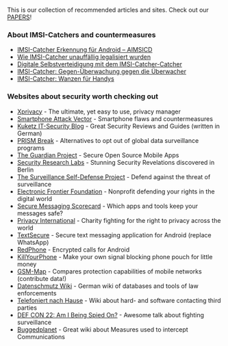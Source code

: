 This is our collection of recommended articles and sites. Check out our [PAPERS](https://github.com/SecUpwN/Android-IMSI-Catcher-Detector/tree/master/PAPERS)!

### About IMSI-Catchers and countermeasures

* [IMSI-Catcher Erkennung für Android – AIMSICD](http://www.kuketz-blog.de/imsi-catcher-erkennung-fuer-android-aimsicd/)
* [Wie IMSI-Catcher unauffällig legalisiert wurden](http://www.heise.de/ct/heft/2014-9-Wie-IMSI-Catcher-unauffaellig-legalisiert-wurden-2166054.html)
* [Digitale Selbstverteidigung mit dem IMSI-Catcher-Catcher](http://www.heise.de/ct/artikel/Digitale-Selbstverteidigung-mit-dem-IMSI-Catcher-Catcher-2303215.html)
* [IMSI-Catcher: Gegen-Überwachung gegen die Überwacher](http://www.heise.de/security/meldung/IMSI-Catcher-Gegen-Ueberwachung-gegen-die-Ueberwacher-2302870.html)
* [IMSI-Catcher: Wanzen für Handys](http://hp.kairaven.de/miniwahr/imsi.html)

### Websites about security worth checking out

* [Xprivacy](https://github.com/M66B/XPrivacy) - The ultimate, yet easy to use, privacy manager
* [Smartphone Attack Vector](http://smartphone-attack-vector.de/) - Smartphone flaws and countermeasures
* [Kuketz IT-Security Blog](http://www.kuketz-blog.de/) - Great Security Reviews and Guides (written in German)
* [PRISM Break](https://prism-break.org/) - Alternatives to opt out of global data surveillance programs
* [The Guardian Project](https://guardianproject.info/) - Secure Open Source Mobile Apps
* [Security Research Labs](https://srlabs.de/) - Stunning Security Revelations discovered in Berlin
* [The Surveillance Self-Defense Project](https://ssd.eff.org/) - Defend against the threat of surveillance
* [Electronic Frontier Foundation](https://www.eff.org/) - Nonprofit defending your rights in the digital world
* [Secure Messaging Scorecard](https://www.eff.org/de/secure-messaging-scorecard) - Which apps and tools keep your messages safe?
* [Privacy International](https://www.privacyinternational.org/) - Charity fighting for the right to privacy across the world
* [TextSecure](https://github.com/WhisperSystems/TextSecure) - Secure text messaging application for Android (replace WhatsApp)
* [RedPhone](https://github.com/WhisperSystems/RedPhone) - Encrypted calls for Android
* [KillYourPhone](http://killyourphone.com) - Make your own signal blocking phone pouch for little money
* [GSM-Map](http://gsmmap.org/) - Compares protection capabilities of mobile networks (contribute data!)
* [Datenschmutz Wiki](https://www.datenschmutz.de) - German wiki of databases and tools of law enforcements
* [Telefoniert nach Hause](https://www.telefoniert-nach-hause.de) - Wiki about hard- and software contacting third parties
* [DEF CON 22: Am I Being Spied On?](https://www.youtube.com/watch?v=Bc7WoDXhcjM) - Awesome talk about fighting surveillance
* [Buggedplanet](http://buggedplanet.info) - Great wiki about Measures used to intercept Communications